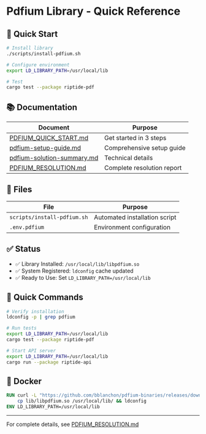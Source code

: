 # Pdfium Library - Quick Reference

## 🚀 Quick Start

```bash
# Install library
./scripts/install-pdfium.sh

# Configure environment
export LD_LIBRARY_PATH=/usr/local/lib

# Test
cargo test --package riptide-pdf
```

## 📚 Documentation

| Document | Purpose |
|----------|---------|
| [PDFIUM_QUICK_START.md](docs/PDFIUM_QUICK_START.md) | Get started in 3 steps |
| [pdfium-setup-guide.md](docs/pdfium-setup-guide.md) | Comprehensive setup guide |
| [pdfium-solution-summary.md](docs/pdfium-solution-summary.md) | Technical details |
| [PDFIUM_RESOLUTION.md](PDFIUM_RESOLUTION.md) | Complete resolution report |

## 🔧 Files

| File | Purpose |
|------|---------|
| `scripts/install-pdfium.sh` | Automated installation script |
| `.env.pdfium` | Environment configuration |

## ✅ Status

- ✅ Library Installed: `/usr/local/lib/libpdfium.so`
- ✅ System Registered: `ldconfig` cache updated
- ✅ Ready to Use: Set `LD_LIBRARY_PATH=/usr/local/lib`

## 📖 Quick Commands

```bash
# Verify installation
ldconfig -p | grep pdfium

# Run tests
export LD_LIBRARY_PATH=/usr/local/lib
cargo test --package riptide-pdf

# Start API server
export LD_LIBRARY_PATH=/usr/local/lib
cargo run --package riptide-api
```

## 🐳 Docker

```dockerfile
RUN curl -L "https://github.com/bblanchon/pdfium-binaries/releases/download/chromium/7469/pdfium-linux-x64.tgz" | tar -xz && \
    cp lib/libpdfium.so /usr/local/lib/ && ldconfig
ENV LD_LIBRARY_PATH=/usr/local/lib
```

---

For complete details, see [PDFIUM_RESOLUTION.md](PDFIUM_RESOLUTION.md)
